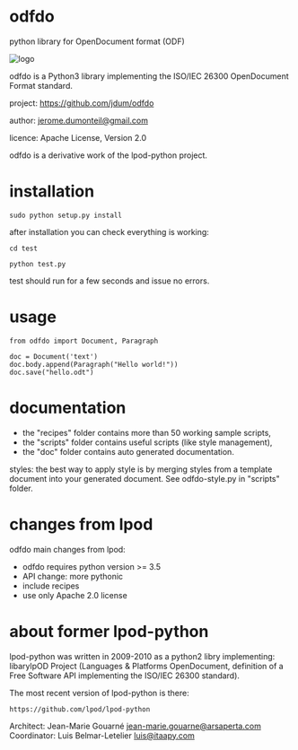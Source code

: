 # odfdo
python library for OpenDocument format (ODF)


![logo](./odfdo.png)

odfdo is a Python3 library implementing the ISO/IEC 26300 OpenDocument Format
standard.

project:
    https://github.com/jdum/odfdo

author:
    jerome.dumonteil@gmail.com

licence:
    Apache License, Version 2.0

odfdo is a derivative work of the lpod-python project.

installation
============


    sudo python setup.py install


after installation you can check everything is working:

    
    cd test
    
    python test.py

test should run for a few seconds and issue no errors.


usage
=====


    from odfdo import Document, Paragraph

    doc = Document('text')
    doc.body.append(Paragraph("Hello world!"))
    doc.save("hello.odt")


documentation
=============

 - the "recipes" folder contains more than 50 working sample scripts,
 - the "scripts" folder contains useful scripts (like style management),
 - the "doc" folder contains auto generated documentation.

styles: the best way to apply style is by merging styles from a template
document into your generated document. See odfdo-style.py in "scripts" folder.


changes from lpod
=================

odfdo main changes from lpod:
- odfdo requires python version >= 3.5
- API change: more pythonic
- include recipes
- use only Apache 2.0 license


about former lpod-python
========================
lpod-python was written in 2009-2010 as a python2 libry implementing:
libarylpOD Project (Languages & Platforms OpenDocument, definition of a
Free Software API implementing the ISO/IEC 26300 standard).

The most recent version of lpod-python is there:

    https://github.com/lpod/lpod-python

Architect: Jean-Marie Gouarné <jean-marie.gouarne@arsaperta.com>  
Coordinator: Luis Belmar-Letelier <luis@itaapy.com>
